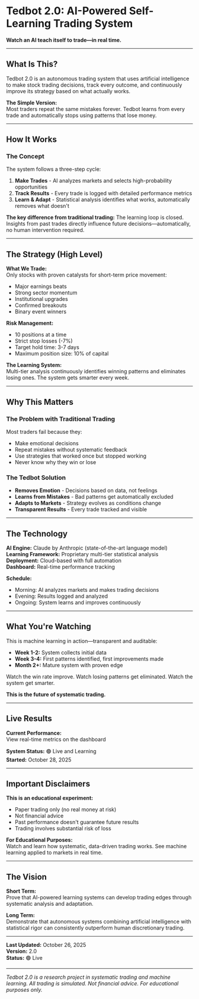 # Tedbot 2.0: AI-Powered Self-Learning Trading System

**Watch an AI teach itself to trade—in real time.**

---

## What Is This?

Tedbot 2.0 is an autonomous trading system that uses artificial intelligence to make stock trading decisions, track every outcome, and continuously improve its strategy based on what actually works.

**The Simple Version:**  
Most traders repeat the same mistakes forever. Tedbot learns from every trade and automatically stops using patterns that lose money.

---

## How It Works

### The Concept

The system follows a three-step cycle:

1. **Make Trades** - AI analyzes markets and selects high-probability opportunities
2. **Track Results** - Every trade is logged with detailed performance metrics
3. **Learn & Adapt** - Statistical analysis identifies what works, automatically removes what doesn't

**The key difference from traditional trading:** The learning loop is closed. Insights from past trades directly influence future decisions—automatically, no human intervention required.

---

## The Strategy (High Level)

**What We Trade:**  
Only stocks with proven catalysts for short-term price movement:
- Major earnings beats
- Strong sector momentum
- Institutional upgrades
- Confirmed breakouts
- Binary event winners

**Risk Management:**
- 10 positions at a time
- Strict stop losses (-7%)
- Target hold time: 3-7 days
- Maximum position size: 10% of capital

**The Learning System:**  
Multi-tier analysis continuously identifies winning patterns and eliminates losing ones. The system gets smarter every week.

---

## Why This Matters

### The Problem with Traditional Trading

Most traders fail because they:
- Make emotional decisions
- Repeat mistakes without systematic feedback
- Use strategies that worked once but stopped working
- Never know why they win or lose

### The Tedbot Solution

- **Removes Emotion** - Decisions based on data, not feelings
- **Learns from Mistakes** - Bad patterns get automatically excluded
- **Adapts to Markets** - Strategy evolves as conditions change
- **Transparent Results** - Every trade tracked and visible

---

## The Technology

**AI Engine:** Claude by Anthropic (state-of-the-art language model)  
**Learning Framework:** Proprietary multi-tier statistical analysis  
**Deployment:** Cloud-based with full automation  
**Dashboard:** Real-time performance tracking

**Schedule:**
- Morning: AI analyzes markets and makes trading decisions
- Evening: Results logged and analyzed
- Ongoing: System learns and improves continuously

---

## What You're Watching

This is machine learning in action—transparent and auditable:

- **Week 1-2:** System collects initial data
- **Week 3-4:** First patterns identified, first improvements made
- **Month 2+:** Mature system with proven edge

Watch the win rate improve. Watch losing patterns get eliminated. Watch the system get smarter.

**This is the future of systematic trading.**

---

## Live Results

**Current Performance:**  
View real-time metrics on the dashboard

**System Status:** 🟢 Live and Learning  
**Started:** October 28, 2025

---

## Important Disclaimers

**This is an educational experiment:**
- Paper trading only (no real money at risk)
- Not financial advice
- Past performance doesn't guarantee future results
- Trading involves substantial risk of loss

**For Educational Purposes:**  
Watch and learn how systematic, data-driven trading works. See machine learning applied to markets in real time.

---

## The Vision

**Short Term:**  
Prove that AI-powered learning systems can develop trading edges through systematic analysis and adaptation.

**Long Term:**  
Demonstrate that autonomous systems combining artificial intelligence with statistical rigor can consistently outperform human discretionary trading.

---

**Last Updated:** October 26, 2025  
**Version:** 2.0  
**Status:** 🟢 Live

---

*Tedbot 2.0 is a research project in systematic trading and machine learning. All trading is simulated. Not financial advice. For educational purposes only.*